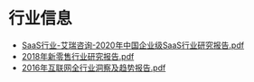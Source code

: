 # <span id="hangye">行业信息</span>
* [SaaS行业-艾瑞咨询-2020年中国企业级SaaS行业研究报告.pdf](/doc/hangye/SaaS行业-艾瑞咨询-2020年中国企业级SaaS行业研究报告.pdf)
* [2018年新零售行业研究报告.pdf](/doc/2018年新零售行业研究报告.pdf)
* [2016年互联网全行业洞察及趋势报告.pdf](/doc/2016年互联网全行业洞察及趋势报告.pdf)
